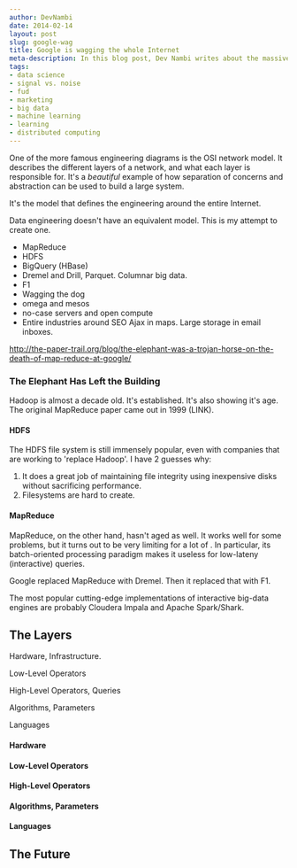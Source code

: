 ```yaml
---
author: DevNambi
date: 2014-02-14
layout: post
slug: google-wag
title: Google is wagging the whole Internet
meta-description: In this blog post, Dev Nambi writes about the massive impact Google is having on all of software engineering.
tags:
- data science
- signal vs. noise
- fud
- marketing
- big data
- machine learning
- learning
- distributed computing
---
```


One of the more famous engineering diagrams is the OSI network model. It describes the different layers of a network, and what each layer is responsible for. It's a *beautiful* example of how separation of concerns and abstraction can be used to build a large system.

It's the model that defines the engineering around the entire Internet. 

Data engineering doesn't have an equivalent model. This is my attempt to create one. 


* MapReduce
* HDFS
* BigQuery (HBase)
* Dremel and Drill, Parquet. Columnar big data. 
* F1
* Wagging the dog
* omega and mesos
* no-case servers and open compute 
* Entire industries around SEO
Ajax in maps. 
Large storage in email inboxes. 

http://the-paper-trail.org/blog/the-elephant-was-a-trojan-horse-on-the-death-of-map-reduce-at-google/

### The Elephant Has Left the Building

Hadoop is almost a decade old. It's established. It's also showing it's age. The original MapReduce paper came out in 1999 (LINK).

#### HDFS

The HDFS file system is still immensely popular, even with companies that are working to 'replace Hadoop'. I have 2 guesses why:

1. It does a great job of maintaining file integrity using inexpensive disks without sacrificing performance.
2. Filesystems are hard to create.

#### MapReduce

MapReduce, on the other hand, hasn't aged as well. It works well for some problems, but it turns out to be very limiting for a lot of . In particular, its batch-oriented processing paradigm makes it useless for low-lateny (interactive) queries. 

Google replaced MapReduce with Dremel. Then it replaced that with F1.

The most popular cutting-edge implementations of interactive big-data engines are probably Cloudera Impala and Apache Spark/Shark. 

## The Layers

Hardware, Infrastructure.

Low-Level Operators

High-Level Operators, Queries

Algorithms, Parameters

Languages


#### Hardware


#### Low-Level Operators


#### High-Level Operators


#### Algorithms, Parameters


#### Languages


## The Future

